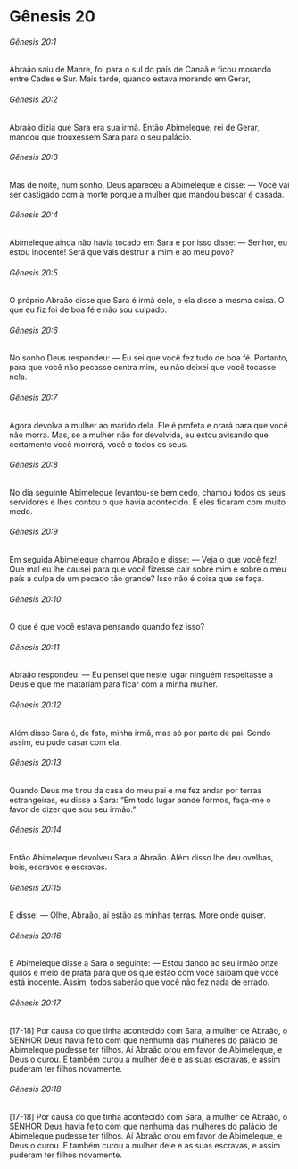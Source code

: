# Gênesis 20

###### Gênesis 20:1

Abraão saiu de Manre, foi para o sul do país de Canaã e ficou morando entre Cades e Sur. Mais tarde, quando estava morando em Gerar,

###### Gênesis 20:2

Abraão dizia que Sara era sua irmã. Então Abimeleque, rei de Gerar, mandou que trouxessem Sara para o seu palácio.

###### Gênesis 20:3

Mas de noite, num sonho, Deus apareceu a Abimeleque e disse: — Você vai ser castigado com a morte porque a mulher que mandou buscar é casada.

###### Gênesis 20:4

Abimeleque ainda não havia tocado em Sara e por isso disse: — Senhor, eu estou inocente! Será que vais destruir a mim e ao meu povo?

###### Gênesis 20:5

O próprio Abraão disse que Sara é irmã dele, e ela disse a mesma coisa. O que eu fiz foi de boa fé e não sou culpado.

###### Gênesis 20:6

No sonho Deus respondeu: — Eu sei que você fez tudo de boa fé. Portanto, para que você não pecasse contra mim, eu não deixei que você tocasse nela.

###### Gênesis 20:7

Agora devolva a mulher ao marido dela. Ele é profeta e orará para que você não morra. Mas, se a mulher não for devolvida, eu estou avisando que certamente você morrerá, você e todos os seus.

###### Gênesis 20:8

No dia seguinte Abimeleque levantou-se bem cedo, chamou todos os seus servidores e lhes contou o que havia acontecido. E eles ficaram com muito medo.

###### Gênesis 20:9

Em seguida Abimeleque chamou Abraão e disse: — Veja o que você fez! Que mal eu lhe causei para que você fizesse cair sobre mim e sobre o meu país a culpa de um pecado tão grande? Isso não é coisa que se faça.

###### Gênesis 20:10

O que é que você estava pensando quando fez isso?

###### Gênesis 20:11

Abraão respondeu: — Eu pensei que neste lugar ninguém respeitasse a Deus e que me matariam para ficar com a minha mulher.

###### Gênesis 20:12

Além disso Sara é, de fato, minha irmã, mas só por parte de pai. Sendo assim, eu pude casar com ela.

###### Gênesis 20:13

Quando Deus me tirou da casa do meu pai e me fez andar por terras estrangeiras, eu disse a Sara: “Em todo lugar aonde formos, faça-me o favor de dizer que sou seu irmão.”

###### Gênesis 20:14

Então Abimeleque devolveu Sara a Abraão. Além disso lhe deu ovelhas, bois, escravos e escravas.

###### Gênesis 20:15

E disse: — Olhe, Abraão, aí estão as minhas terras. More onde quiser.

###### Gênesis 20:16

E Abimeleque disse a Sara o seguinte: — Estou dando ao seu irmão onze quilos e meio de prata para que os que estão com você saibam que você está inocente. Assim, todos saberão que você não fez nada de errado.

###### Gênesis 20:17

[17-18] Por causa do que tinha acontecido com Sara, a mulher de Abraão, o SENHOR Deus havia feito com que nenhuma das mulheres do palácio de Abimeleque pudesse ter filhos. Aí Abraão orou em favor de Abimeleque, e Deus o curou. E também curou a mulher dele e as suas escravas, e assim puderam ter filhos novamente.

###### Gênesis 20:18

[17-18] Por causa do que tinha acontecido com Sara, a mulher de Abraão, o SENHOR Deus havia feito com que nenhuma das mulheres do palácio de Abimeleque pudesse ter filhos. Aí Abraão orou em favor de Abimeleque, e Deus o curou. E também curou a mulher dele e as suas escravas, e assim puderam ter filhos novamente.

